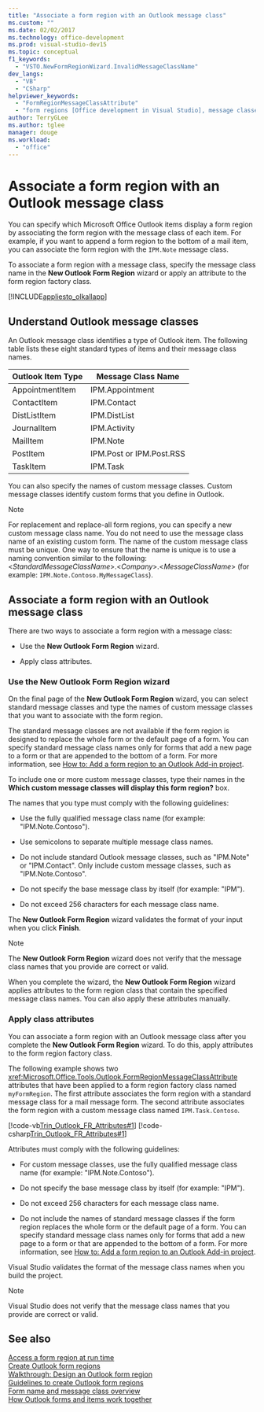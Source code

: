 ```yaml
---
title: "Associate a form region with an Outlook message class"
ms.custom: ""
ms.date: 02/02/2017
ms.technology: office-development
ms.prod: visual-studio-dev15
ms.topic: conceptual
f1_keywords: 
  - "VSTO.NewFormRegionWizard.InvalidMessageClassName"
dev_langs: 
  - "VB"
  - "CSharp"
helpviewer_keywords: 
  - "FormRegionMessageClassAttribute"
  - "form regions [Office development in Visual Studio], message classes"
author: TerryGLee
ms.author: tglee
manager: douge
ms.workload: 
  - "office"
---
```

# Associate a form region with an Outlook message class
  You can specify which Microsoft Office Outlook items display a form region by associating the form region with the message class of each item. For example, if you want to append a form region to the bottom of a mail item, you can associate the form region with the `IPM.Note` message class.  
  
 To associate a form region with a message class, specify the message class name in the **New Outlook Form Region** wizard or apply an attribute to the form region factory class.  
  
 [!INCLUDE[appliesto_olkallapp](../vsto/includes/appliesto-olkallapp-md.md)]  
  
## Understand Outlook message classes  
 An Outlook message class identifies a type of Outlook item. The following table lists these eight standard types of items and their message class names.  
  
|Outlook Item Type|Message Class Name|  
|-----------------------|------------------------|  
|AppointmentItem|IPM.Appointment|  
|ContactItem|IPM.Contact|  
|DistListItem|IPM.DistList|  
|JournalItem|IPM.Activity|  
|MailItem|IPM.Note|  
|PostItem|IPM.Post or IPM.Post.RSS|  
|TaskItem|IPM.Task|  
  
 You can also specify the names of custom message classes. Custom message classes identify custom forms that you define in Outlook.  
  
> [!NOTE]  
>  For replacement and replace-all form regions, you can specify a new custom message class name. You do not need to use the message class name of an existing custom form. The name of the custom message class must be unique. One way to ensure that the name is unique is to use a naming convention similar to the following: \<*StandardMessageClassName*>.\<*Company*>.\<*MessageClassName*> (for example: `IPM.Note.Contoso.MyMessageClass`).  
  
## Associate a form region with an Outlook message class  
 There are two ways to associate a form region with a message class:  
  
-   Use the **New Outlook Form Region** wizard.  
  
-   Apply class attributes.  
  
### Use the New Outlook Form Region wizard  
 On the final page of the **New Outlook Form Region** wizard, you can select standard message classes and type the names of custom message classes that you want to associate with the form region.  
  
 The standard message classes are not available if the form region is designed to replace the whole form or the default page of a form. You can specify standard message class names only for forms that add a new page to a form or that are appended to the bottom of a form. For more information, see [How to: Add a form region to an Outlook Add-in project](../vsto/how-to-add-a-form-region-to-an-outlook-add-in-project.md).  
  
 To include one or more custom message classes, type their names in the **Which custom message classes will display this form region?** box.  
  
 The names that you type must comply with the following guidelines:  
  
-   Use the fully qualified message class name (for example: "IPM.Note.Contoso").  
  
-   Use semicolons to separate multiple message class names.  
  
-   Do not include standard Outlook message classes, such as "IPM.Note" or "IPM.Contact". Only include custom message classes, such as "IPM.Note.Contoso".  
  
-   Do not specify the base message class by itself (for example: "IPM").  
  
-   Do not exceed 256 characters for each message class name.  
  
 The **New Outlook Form Region** wizard validates the format of your input when you click **Finish**.  
  
> [!NOTE]  
>  The **New Outlook Form Region** wizard does not verify that the message class names that you provide are correct or valid.  
  
 When you complete the wizard, the **New Outlook Form Region** wizard applies attributes to the form region class that contain the specified message class names. You can also apply these attributes manually.  
  
### Apply class attributes  
 You can associate a form region with an Outlook message class after you complete the **New Outlook Form Region** wizard. To do this, apply attributes to the form region factory class.  
  
 The following example shows two <xref:Microsoft.Office.Tools.Outlook.FormRegionMessageClassAttribute> attributes that have been applied to a form region factory class named `myFormRegion`. The first attribute associates the form region with a standard message class for a mail message form. The second attribute associates the form region with a custom message class named `IPM.Task.Contoso`.  
  
 [!code-vb[Trin_Outlook_FR_Attributes#1](../vsto/codesnippet/VisualBasic/Trin_Outlook_FR_Attributes/FormRegion1.vb#1)]
 [!code-csharp[Trin_Outlook_FR_Attributes#1](../vsto/codesnippet/CSharp/Trin_Outlook_FR_Attributes/FormRegion1.cs#1)]  
  
 Attributes must comply with the following guidelines:  
  
-   For custom message classes, use the fully qualified message class name (for example: "IPM.Note.Contoso").  
  
-   Do not specify the base message class by itself (for example: "IPM").  
  
-   Do not exceed 256 characters for each message class name.  
  
-   Do not include the names of standard message classes if the form region replaces the whole form or the default page of a form. You can specify standard message class names only for forms that add a new page to a form or that are appended to the bottom of a form. For more information, see [How to: Add a form region to an Outlook Add-in project](../vsto/how-to-add-a-form-region-to-an-outlook-add-in-project.md).  
  
 Visual Studio validates the format of the message class names when you build the project.  
  
> [!NOTE]  
>  Visual Studio does not verify that the message class names that you provide are correct or valid.  
  
## See also  
 [Access a form region at run time](../vsto/accessing-a-form-region-at-run-time.md)   
 [Create Outlook form regions](../vsto/creating-outlook-form-regions.md)   
 [Walkthrough: Design an Outlook form region](../vsto/walkthrough-designing-an-outlook-form-region.md)   
 [Guidelines to create Outlook form regions](../vsto/guidelines-for-creating-outlook-form-regions.md)   
 [Form name and message class overview](http://msdn.microsoft.com/library/office/ff867629.aspx)   
 [How Outlook forms and items work together](http://msdn.microsoft.com/library/office/ff869706.aspx)  
  
  